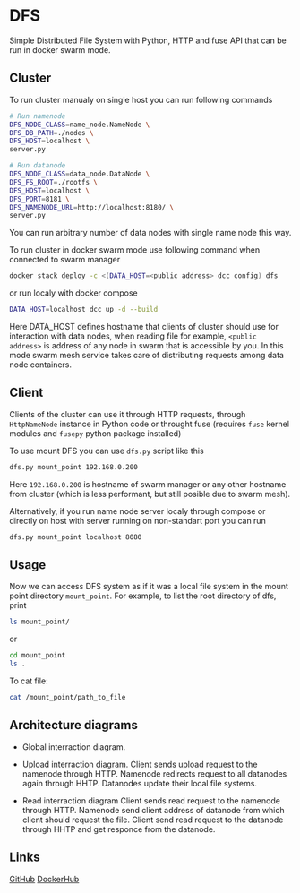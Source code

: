 # DFS

Simple Distributed File System with Python, HTTP and fuse API that
can be run in docker swarm mode.

## Cluster

To run cluster manualy on single host you can run following commands

```bash
# Run namenode
DFS_NODE_CLASS=name_node.NameNode \
DFS_DB_PATH=./nodes \
DFS_HOST=localhost \
server.py

# Run datanode
DFS_NODE_CLASS=data_node.DataNode \
DFS_FS_ROOT=./rootfs \
DFS_HOST=localhost \
DFS_PORT=8181 \
DFS_NAMENODE_URL=http://localhost:8180/ \
server.py
```

You can run arbitrary number of data nodes with single name node this
way.

To run cluster in docker swarm mode use following command when connected 
to swarm manager

```bash
docker stack deploy -c <(DATA_HOST=<public address> dcc config) dfs
```

or run localy with docker compose

```bash
DATA_HOST=localhost dcc up -d --build
```

Here DATA_HOST defines hostname that clients of cluster should use for
interaction with data nodes, when reading file for example,
`<public address>` is address of any node in swarm that is accessible
by you. In this mode swarm mesh service takes care of distributing
requests among data node containers.

## Client

Clients of the cluster can use it through HTTP requests, through
`HttpNameNode` instance in Python code or throught fuse
(requires `fuse` kernel modules and `fusepy` python package installed)

To use mount DFS you can use `dfs.py` script like this

```bash
dfs.py mount_point 192.168.0.200
```

Here `192.168.0.200` is hostname of swarm manager or any other hostname
from cluster (which is less performant, but still posible due to
swarm mesh).

Alternatively, if you run name node server localy through compose or
directly on host with server running on non-standart port you can run

```bash
dfs.py mount_point localhost 8080
```
## Usage
Now we can access DFS system as if it was a local file system in the mount point directory `mount_point`. For example, to list the root directory of dfs, print 
```bash
ls mount_point/
```
or 
```bash 
cd mount_point 
ls .
```
To cat file:
```bash
cat /mount_point/path_to_file
```
## Architecture diagrams
- Global interraction diagram.

- Upload interraction diagram.
Client sends upload request to the namenode through HTTP. Namenode redirects request to all datanodes again through HHTP. Datanodes update their local file systems.

- Read interraction diagram
Client sends read request to the namenode through HTTP. Namenode send client address of datanode from which client should request the file. Client send read request to the datanode through HHTP and get responce from the datanode.
 
## Links
[GitHub](https://github.com/verschmelzen/dfs)
[DockerHub](https://hub.docker.com/r/arrowknee/dfs)

